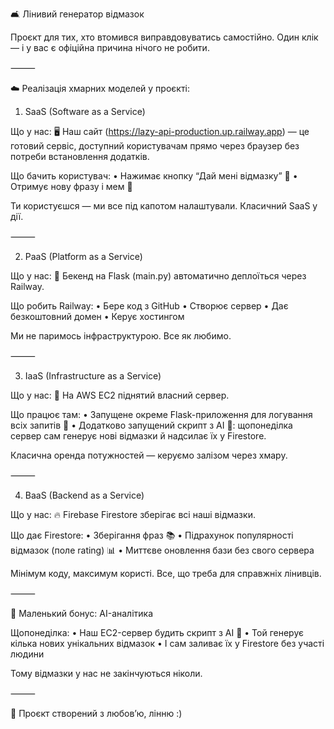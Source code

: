 
🛋️ Лінивий генератор відмазок

Проєкт для тих, хто втомився виправдовуватись самостійно. Один клік — і у вас є офіційна причина нічого не робити.

⸻

☁️ Реалізація хмарних моделей у проєкті:

1. SaaS (Software as a Service)

Що у нас:
🖥️ Наш сайт (https://lazy-api-production.up.railway.app) — це готовий сервіс, доступний користувачам прямо через браузер без потреби встановлення додатків.

Що бачить користувач:
	•	Нажимає кнопку “Дай мені відмазку” 🎲
	•	Отримує нову фразу і мем 🛌

Ти користуєшся — ми все під капотом налаштували. Класичний SaaS у дії.

⸻

2. PaaS (Platform as a Service)

Що у нас:
🚀 Бекенд на Flask (main.py) автоматично деплоїться через Railway.

Що робить Railway:
	•	Бере код з GitHub 
	•	Створює сервер 
	•	Дає безкоштовний домен 
	•	Керує хостингом 

Ми не паримось інфраструктурою. Все як любимо.

⸻

3. IaaS (Infrastructure as a Service)

Що у нас:
🧱 На AWS EC2 піднятий власний сервер.

Що працює там:
	•	Запущене окреме Flask-приложення для логування всіх запитів 📜
	•	Додатково запущений скрипт з AI 🧠: щопонеділка сервер сам генерує нові відмазки й надсилає їх у Firestore.

Класична оренда потужностей — керуємо залізом через хмару.

⸻

4. BaaS (Backend as a Service)

Що у нас:
🔥 Firebase Firestore зберігає всі наші відмазки.

Що дає Firestore:
	•	Зберігання фраз 📚
	•	Підрахунок популярності відмазок (поле rating) 📊
	•	Миттєве оновлення бази без свого сервера

Мінімум коду, максимум користі. Все, що треба для справжніх лінивців.

⸻

🧠 Маленький бонус: AI-аналітика

Щопонеділка:
	•	Наш EC2-сервер будить скрипт з AI 🤖
	•	Той генерує кілька нових унікальних відмазок
	•	І сам заливає їх у Firestore без участі людини

Тому відмазки у нас не закінчуються ніколи.

⸻

🐌 Проєкт створений з любов’ю, лінню :)

